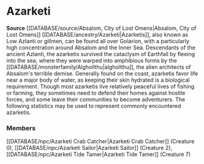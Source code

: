 ﻿---
creature_family: Azarketi
id: '219'
name: Azarketi
rarity: Common
source: '[[DATABASE/source/Bestiary 3|Bestiary 3]]'
type: Creature Family

---
# Azarketi

**Source** [[DATABASE/source/Absalom, City of Lost Omens|Absalom, City of Lost Omens]]
[[DATABASE/ancestry/Azarketi|Azarketis]], also known as Low Azlanti or gillmen, can be found all over Golarion, with a particularly high concentration around Absalom and the Inner Sea. Descendants of the ancient Azlanti, the azarketis survived the cataclysm of Earthfall by fleeing into the sea, where they were warped into amphibious forms by the [[DATABASE/monsterfamily/Alghollthu|alghollthu]], the alien architects of Absalom's terrible demise. Generally found on the coast, azarketis favor life near a major body of water, as keeping their skin hydrated is a biological requirement. Though most azarketis live relatively peaceful lives of fishing or farming, they sometimes need to defend their homes against hostile forces, and some leave their communities to become adventurers. The following statistics may be used to represent commonly encountered azarketis.

### Members

[[DATABASE/npc/Azarketi Crab Catcher|Azarketi Crab Catcher]] (Creature 0), [[DATABASE/npc/Azarketi Sailor|Azarketi Sailor]] (Creature 2), [[DATABASE/npc/Azarketi Tide Tamer|Azarketi Tide Tamer]] (Creature 7)